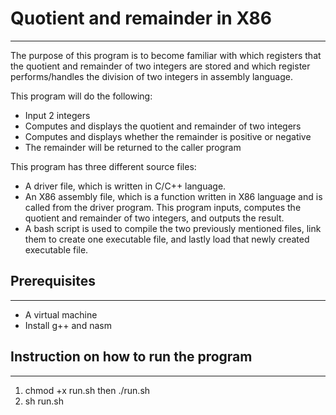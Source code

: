 # Quotient and remainder in X86
---
The purpose of this program is to become familiar with which registers that the
quotient and remainder of two integers are stored and which register
performs/handles the division of two integers in assembly language.

This program will do the following:
* Input 2 integers
* Computes and displays the quotient and remainder of two integers
* Computes and displays whether the remainder is positive or negative
* The remainder will be returned to the caller program

This program has three different source files:
* A driver file, which is written in C/C++ language.
* An X86 assembly file, which is a function written in X86 language and
is called from the driver program. This program inputs, computes the quotient
and remainder of two integers, and outputs the result.
* A bash script is used to compile the two previously mentioned files, link
them to create one executable file, and lastly load that newly created
executable file.

## Prerequisites
---
* A virtual machine
* Install g++ and nasm

## Instruction on how to run the program
---
1. chmod +x run.sh then ./run.sh              
2. sh run.sh
